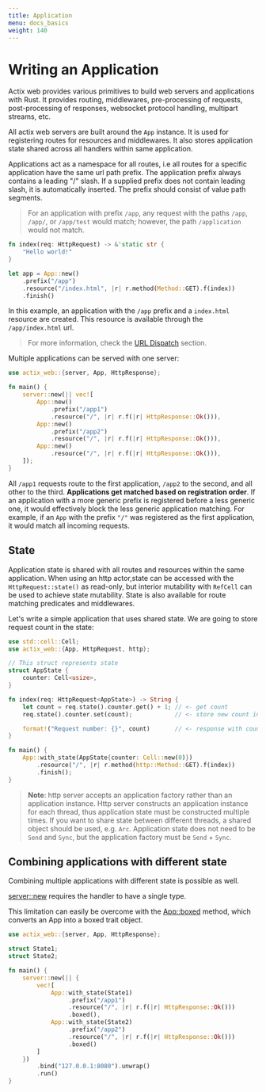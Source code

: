 ```yaml
---
title: Application
menu: docs_basics
weight: 140
---
```


# Writing an Application

Actix web provides various primitives to build web servers and applications with Rust.
It provides routing, middlewares, pre-processing of requests, post-processing of responses,
websocket protocol handling, multipart streams, etc.

All actix web servers are built around the `App` instance.
It is used for registering routes for resources and middlewares.
It also stores application state shared across all handlers within same application.

Applications act as a namespace for all routes, i.e all routes for a specific application
have the same url path prefix. The application prefix always contains a leading "/" slash.
If a supplied prefix does not contain leading slash, it is automatically inserted.
The prefix should consist of value path segments.

> For an application with prefix `/app`,
> any request with the paths `/app`, `/app/`, or `/app/test` would match;
> however, the path `/application` would not match.

```rust
fn index(req: HttpRequest) -> &'static str {
    "Hello world!"
}

let app = App::new()
    .prefix("/app")
    .resource("/index.html", |r| r.method(Method::GET).f(index))
    .finish()
```

In this example, an application with the `/app` prefix and a `index.html` resource
are created. This resource is available through the `/app/index.html` url.

> For more information, check the
> [URL Dispatch](./sec-6-url-dispatch.html#using-a-application-prefix-to-compose-applications) section.

Multiple applications can be served with one server:

```rust
use actix_web::{server, App, HttpResponse};

fn main() {
    server::new(|| vec![
        App::new()
            .prefix("/app1")
            .resource("/", |r| r.f(|r| HttpResponse::Ok())),
        App::new()
            .prefix("/app2")
            .resource("/", |r| r.f(|r| HttpResponse::Ok())),
        App::new()
            .resource("/", |r| r.f(|r| HttpResponse::Ok())),
    ]);
}
```

All `/app1` requests route to the first application, `/app2` to the second, and all other to the third.
**Applications get matched based on registration order**. If an application with a more generic
prefix is registered before a less generic one, it would effectively block the less generic
application matching. For example, if an `App` with the prefix `"/"` was registered
as the first application, it would match all incoming requests.

## State

Application state is shared with all routes and resources within the same application.
When using an http actor,state can be accessed with the `HttpRequest::state()` as read-only,
but interior mutability with `RefCell` can be used to achieve state mutability.
State is also available for route matching predicates and middlewares.

Let's write a simple application that uses shared state. We are going to store request count
in the state:

```rust
use std::cell::Cell;
use actix_web::{App, HttpRequest, http};

// This struct represents state
struct AppState {
    counter: Cell<usize>,
}

fn index(req: HttpRequest<AppState>) -> String {
    let count = req.state().counter.get() + 1; // <- get count
    req.state().counter.set(count);            // <- store new count in state

    format!("Request number: {}", count)       // <- response with count
}

fn main() {
    App::with_state(AppState{counter: Cell::new(0)})
        .resource("/", |r| r.method(http::Method::GET).f(index))
        .finish();
}
```

> **Note**: http server accepts an application factory rather than an application
> instance. Http server constructs an application instance for each thread, thus application state
> must be constructed multiple times. If you want to share state between different threads, a
> shared object should be used, e.g. `Arc`. Application state does not need to be `Send` and `Sync`,
> but the application factory must be `Send` + `Sync`.

## Combining applications with different state

Combining multiple applications with different state is possible as well.

[server::new](https://docs.rs/actix-web/*/actix_web/server/fn.new.html) requires the handler to have a single type. 

This limitation can easily be overcome with the [App::boxed](https://docs.rs/actix-web/*/actix_web/struct.App.html#method.boxed) method, which converts an App into a boxed trait object.

```rust
use actix_web::{server, App, HttpResponse};

struct State1;
struct State2;

fn main() {
    server::new(|| {
        vec![
            App::with_state(State1)
                 .prefix("/app1")
                 .resource("/", |r| r.f(|r| HttpResponse::Ok()))
                 .boxed(),
            App::with_state(State2)
                 .prefix("/app2")
                 .resource("/", |r| r.f(|r| HttpResponse::Ok()))
                 .boxed()
        ]
    })
        .bind("127.0.0.1:8080").unwrap()
        .run()
}
```

